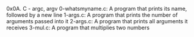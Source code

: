 0x0A. C - argc, argv
0-whatsmyname.c: A program that prints its name, followed by a new line
1-args.c: A program that prints the number of arguments passed into it
2-args.c: A program that prints all arguments it receives
3-mul.c: A program that multiplies two numbers
